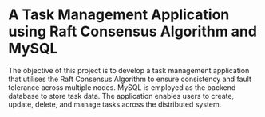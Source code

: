 # A Task Management Application using Raft Consensus Algorithm and MySQL
The objective of this project is to develop a task management application that utilises the Raft Consensus Algorithm to ensure consistency and fault tolerance across multiple nodes. MySQL is employed as the backend database to store task data. The application enables users to create, update, delete, and manage tasks across the distributed system.

